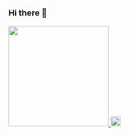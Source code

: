 ### Hi there 👋
 <div>
  <a href="https://github.com/vinicgs">
  <img height="200em" src="https://github-readme-stats.vercel.app/api?username=vinicgs&show_icons=true&theme=gotham&include_all_commits=true&count_private=true"/>
  <img height="20em" src="https://github-readme-stats.vercel.app/api/top-langs/?username=vinicgs&langs_count=5&theme=gotham"/>
</div>
  
  
<!--
Here are some ideas to get you started:

- 🔭 I’m currently working on ... RecodePro 2021
- 🌱 I’m currently learning ... Java, Javascript
- 👯 I’m looking to collaborate on ... 
- 🤔 I’m looking for help with ...
- 💬 Ask me about ... 
- 📫 How to reach me: ...
- 😄 Pronouns: ...
- ⚡ Fun fact: ...
-->
